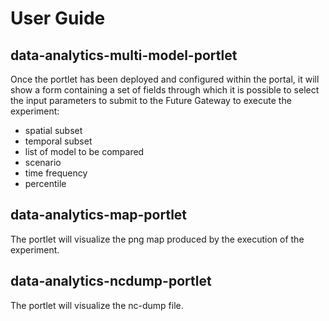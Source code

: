# User Guide

## data-analytics-multi-model-portlet

Once the portlet has been deployed and configured within the portal, it will show a form containing a set of fields through which it is possible to select the input parameters to submit to the Future Gateway to execute the experiment:
-	spatial subset
-	temporal subset
-	list of model to be compared
-	scenario
-	time frequency
-	percentile

## data-analytics-map-portlet

The portlet will visualize the png map produced by the execution of the experiment.



## data-analytics-ncdump-portlet

The portlet will visualize the nc-dump file.


